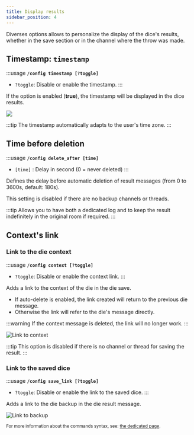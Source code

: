 ```yaml
---
title: Display results
sidebar_position: 4
---
```


Diverses options allows to personalize the display of the dice's results, whether in the save section or in the channel where the throw was made.

## Timestamp: `timestamp`

:::usage
**`/config timestamp [?toggle]`**
- `?toggle`: Disable or enable the timestamp.
:::

If the option is enabled (**true**), the timestamp will be displayed in the dice results.

![](/assets/rolls/config/timestamp.png)

:::tip
The timestamp automatically adapts to the user's time zone.
:::

## Time before deletion

:::usage
**`/config delete_after [time]`**
- `[time]` : Delay in second (0 = never deleted)
:::

Defines the delay before automatic deletion of result messages (from 0 to 3600s, default: 180s).

This setting is disabled if there are no backup channels or threads.

:::tip
Allows you to have both a dedicated log and to keep the result indefinitely in the original room if required.
:::

## Context's link
### Link to the die context

:::usage
**`/config context [?toggle]`**
- `?toggle`: Disable or enable the context link.
:::

Adds a link to the context of the die in the die save.
- If auto-delete is enabled, the link created will return to the previous die message.
- Otherwise the link will refer to the die's message directly.

:::warning
If the context message is deleted, the link will no longer work.
:::

![Link to context](/assets/rolls/config/context.png)

:::tip
This option is disabled if there is no channel or thread for saving the result.
:::

### Link to the saved dice

:::usage
**`/config save_link [?toggle]`**
- `?toggle`: Disable or enable the link to the saved dice.
:::

Adds a link to the die backup in the die result message.

![Link to backup](/assets/rolls/config/backup_link.png)

<small>For more information about the commands syntax, see: [the dedicated page](../introduction/format.md).</small>